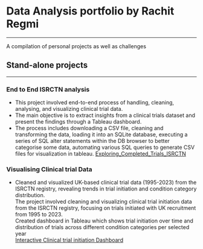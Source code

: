# **Data Analysis portfolio by Rachit Regmi**
----------------------------------------------

A compilation of personal projects as well as challenges

## **Stand-alone projects**
-------------------------------------------------

### **End to End ISRCTN analysis**
- This project involved end-to-end process of handling, cleaning, analysing, and visualizing clinical trial data.
- The main objective is to extract insights from a clinical trials dataset and present the findings through a Tableau dashboard.
- The process includes downloading a CSV file, cleaning and transforming the data, loading it into an SQLite database, executing a series of SQL alter statements within the DB browser to better categorise some data, automating various SQL queries to generate CSV files for visualization in tableau.
[Exploring_Completed_Trials_ISRCTN](https://public.tableau.com/views/Exploring_Completed_Trials_ISRCTN/Dashboard1?:language=en-GB&publish=yes&:sid=&:display_count=n&:origin=viz_share_link)


### **Visualising Clinical trial Data**

- Cleaned and visualized UK-based clinical trial data (1995-2023) from the ISRCTN registry, revealing trends in trial initiation and condition category distribution.  
The project involved cleaning and visualizing clinical trial initiation data from the ISRCTN registry, focusing on trials initiated with UK recruitment from 1995 to 2023.  
Created dashboard in Tableau which shows trial initiation over time and distribution of trials across different condition categories per selected year  
[Interactive Clinical trial initiation Dashboard](https://public.tableau.com/views/CaseStudy_InterventionalStudiesInitiatedintheUnitedKingdom/Dashboard1?:language=en-GB&:sid=&:display_count=n&:origin=viz_share_link)

